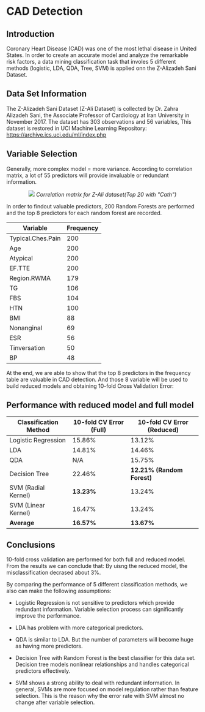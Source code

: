 # CAD Detection
## Introduction
Coronary Heart Disease (CAD) was one of the most lethal disease in United States. In order to create an accurate model and analyze the remarkable risk factors, a data mining classification task that involes 5 different methods (logistic, LDA, QDA, Tree, SVM) is applied onn the Z-Alizadeh Sani Dataset.

## Data Set Information
The Z-Alizadeh Sani Dataset (Z-Ali Dataset) is collected by Dr. Zahra
Alizadeh Sani, the Associate Professor of Cardiology at Iran University in
November 2017. The dataset has 303 observations and 56 variables, This dataset is restored in UCI Machine Learning Repository: https://archive.ics.uci.edu/ml/index.php

## Variable Selection
Generally, more complex model = more variance. According to correlation matrix, a lot of 55 predictors will provide invaluable or redundant information.
<p align="center">
<img src="https://raw.githubusercontent.com/Israfiliya/CAD/master/Outputs/CorP-.png">
<I>Correlation matrix for Z-Ali dataset(Top 20 with "Cath")</I>
</p>
In order to findout valuable predictors, 200 Random Forests are performed and the top 8 predictors for each random forest are recorded.

| Variable          | Frequency |
|-------------------|-----------|
| Typical.Ches.Pain | 200       |
| Age               | 200       |
| Atypical          | 200       |
| EF.TTE            | 200       |
| Region.RWMA       | 179       |
| TG                | 106       |
| FBS               | 104       |
| HTN               | 100       |
| BMI               | 88        |
| Nonanginal        | 69        |
| ESR               | 56        |
| Tinversation      | 50        |
| BP                | 48        |

At the end, we are able to show that the top 8 predictors in the frequency table are valuable in CAD detection. And those 8 variable will be used to  build reduced models and obtaining 10-fold Cross Validation Error:

## Performance with reduced model and full model
|Classification Method| 10-fold CV Error (Full)| 10-fold CV Error (Reduced)|
|---------------------|------------------------|----------------------------|
|Logistic Regression|15.86% |13.12%|
|LDA |14.81% |14.46%|
|QDA |N/A |15.75%|
|Decision Tree |22.46% |**12.21% (Random Forest)**
|SVM (Radial Kernel) |**13.23%** |13.24%
|SVM (Linear Kernel) |16.47% |13.24%
|**Average** |**16.57%** |**13.67%**

## Conclusions
10-fold cross validation are performed for both full and reduced model. From the results we can conclude that: By uisng the reduced model, the misclassification decrased about 3%.

By comparing the performance of 5 different classification methods, we also can make the following assumptions:
* Logistic Regression is not sensitive to predictors which provide redundant information. Variable selection process can significantly improve the performance.

* LDA has problem with more categorical predictors.

* QDA is similar to LDA. But the number of parameters will become huge as having more predictors.

* Decision Tree with Random Forest is the best classifier for this data set. Decision tree models nonlinear relationships and handles categorical predictors effectively.
* SVM shows a strong ability to deal with redundant information. In general, SVMs are more focused
on model regulation rather than feature selection. This is the reason why the error rate with SVM
almost no change after variable selection.

